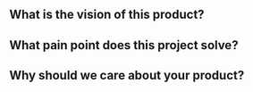 ## What is the vision of this product?

## What pain point does this project solve?

## Why should we care about your product?
